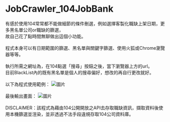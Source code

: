 # JobCrawler_104JobBank

有感於使用104常常都不能做細節的條件刪選，例如選擇客製化職缺上架日期，更多黑名單公司or職缺的篩選，  
故自己花了點時間無聊做出這個小功能。  
<br/>
程式本身可以有日期範圍的篩選、黑名單與關鍵字篩選、使用火狐或Chrome瀏覽器等等。  
<br/>
執行所需之網址為，在104點選「搜尋」按鈕之後，當下瀏覽器上方的url。  
目前BlackList內的既有黑名單是個人的搜尋偏好，想改的再自行更改就好。
<br/>
<br/>
以下為程式使用範例：
![圖片](https://user-images.githubusercontent.com/23168034/230737787-e42ed081-1e19-4a2a-8401-47ff0df64867.png)
<br/>
<br/>
最後輸出畫面：
![圖片](https://user-images.githubusercontent.com/23168034/230737811-041a2bc1-d2b7-417a-92b8-1901a9348f1e.png)
<br/>
<br/>
DISCLAIMER：該程式為藉由104公開開放之API去存取職缺資訊，擷取資料後使用本機篩選並渲染，並非透過不法手段違規存取104公司資料庫。
